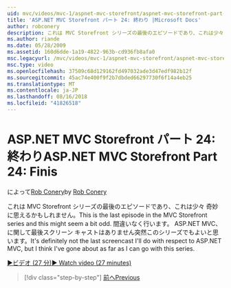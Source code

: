 ```yaml
---
uid: mvc/videos/mvc-1/aspnet-mvc-storefront/aspnet-mvc-storefront-part-24-finis
title: 'ASP.NET MVC Storefront パート 24: 終わり |Microsoft Docs'
author: robconery
description: これは MVC Storefront シリーズの最後のエピソードであり、これは少々 奇妙に思えるかもしれません。 間違いなく行います。 ASP.NET に関して最後スクリーン キャストしています.
ms.author: riande
ms.date: 05/28/2009
ms.assetid: 160d6dde-1a19-4822-963b-cd936fb8afa0
msc.legacyurl: /mvc/videos/mvc-1/aspnet-mvc-storefront/aspnet-mvc-storefront-part-24-finis
msc.type: video
ms.openlocfilehash: 37509c68d129162fd497032ade3d47edf982b12f
ms.sourcegitcommit: 45ac74e400f9f2b7dbded66297730f6f14a4eb25
ms.translationtype: MT
ms.contentlocale: ja-JP
ms.lasthandoff: 08/16/2018
ms.locfileid: "41826518"
---
```

<a name="aspnet-mvc-storefront-part-24-finis"></a><span data-ttu-id="ce81b-104">ASP.NET MVC Storefront パート 24: 終わり</span><span class="sxs-lookup"><span data-stu-id="ce81b-104">ASP.NET MVC Storefront Part 24: Finis</span></span>
====================
<span data-ttu-id="ce81b-105">によって[Rob Conery](https://github.com/robconery)</span><span class="sxs-lookup"><span data-stu-id="ce81b-105">by [Rob Conery](https://github.com/robconery)</span></span>

<span data-ttu-id="ce81b-106">これは MVC Storefront シリーズの最後のエピソードであり、これは少々 奇妙に思えるかもしれません。</span><span class="sxs-lookup"><span data-stu-id="ce81b-106">This is the last episode in the MVC Storefront series and this might seem a bit odd.</span></span> <span data-ttu-id="ce81b-107">間違いなく行います。 ASP.NET MVC、に関して最後スクリーン キャストはありません突然このシリーズでもよいと思います。</span><span class="sxs-lookup"><span data-stu-id="ce81b-107">It's definitely not the last screencast I'll do with respect to ASP.NET MVC, but I think I've gone about as far as I can go with this series.</span></span>

[<span data-ttu-id="ce81b-108">&#9654;ビデオ (27 分)</span><span class="sxs-lookup"><span data-stu-id="ce81b-108">&#9654; Watch video (27 minutes)</span></span>](https://channel9.msdn.com/Blogs/ASP-NET-Site-Videos/aspnet-mvc-storefront-part-24-finis)

> [!div class="step-by-step"]
> [<span data-ttu-id="ce81b-109">前へ</span><span class="sxs-lookup"><span data-stu-id="ce81b-109">Previous</span></span>](aspnet-mvc-storefront-part-23-getting-started-with-domain-driven-design.md)
